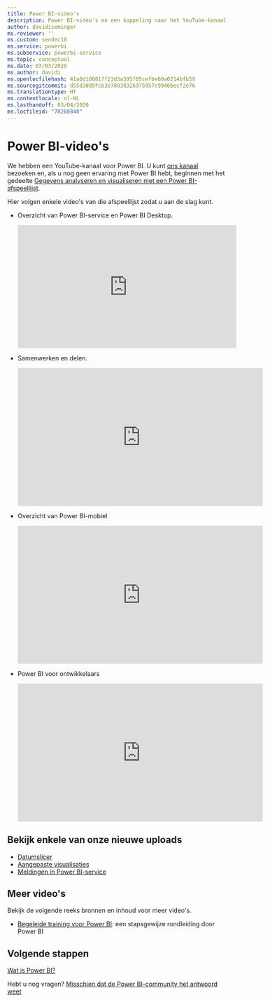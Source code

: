 ```yaml
---
title: Power BI-video's
description: Power BI-video's en een koppeling naar het YouTube-kanaal.
author: davidiseminger
ms.reviewer: ''
ms.custom: seodec18
ms.service: powerbi
ms.subservice: powerbi-service
ms.topic: conceptual
ms.date: 03/03/2020
ms.author: davidi
ms.openlocfilehash: 41a0d100817f23d3a395f05cefbe60a0214bfb59
ms.sourcegitcommit: d55d3089fcb3e78930326975957c9940becf2e76
ms.translationtype: HT
ms.contentlocale: nl-NL
ms.lasthandoff: 03/04/2020
ms.locfileid: "78260848"
---
```

# <a name="power-bi-videos"></a>Power BI-video's
We hebben een YouTube-kanaal voor Power BI. U kunt [ons kanaal](https://www.youtube.com/user/mspowerbi/videos) bezoeken en, als u nog geen ervaring met Power BI hebt, beginnen met het gedeelte [Gegevens analyseren en visualiseren met een Power BI-afspeellijst](https://www.youtube.com/playlist?list=PL1N57mwBHtN0JFoKSR0n-tBkUJHeMP2cP).

Hier volgen enkele video's van die afspeellijst zodat u aan de slag kunt.

* Overzicht van Power BI-service en Power BI Desktop.
  
  <iframe width="500" height="281" src="https://www.youtube.com/embed/l2wy4XgQIu0" frameborder="0" allowfullscreen></iframe>
* Samenwerken en delen.
  
  <iframe width="560" height="315" src="https://www.youtube.com/embed/5DABLeJzQYM" frameborder="0" allow="autoplay; encrypted-media" allowfullscreen></iframe>
* Overzicht van Power BI-mobiel
  
  <iframe width="560" height="315" src="https://www.youtube.com/embed/07uBWhaCo78" frameborder="0" allow="autoplay; encrypted-media" allowfullscreen></iframe>

* Power BI voor ontwikkelaars
  <iframe width="560" height="315" src="https://www.youtube.com/embed/47uXJW1GIUY" frameborder="0" allow="autoplay; encrypted-media" allowfullscreen></iframe>  

## <a name="watch-some-of-our-new-uploads"></a>Bekijk enkele van onze nieuwe uploads
* [Datumslicer](https://youtu.be/V7i82ZZm0vw)
* [Aangepaste visualisaties](https://youtu.be/d-rXAJ3_uAo)
* [Meldingen in Power BI-service](https://youtu.be/JbL2-HJ8clE)

## <a name="more-videos"></a>Meer video's
Bekijk de volgende reeks bronnen en inhoud voor meer video's.

* [Begeleide training voor Power BI](https://powerbi.microsoft.com/guided-learning/): een stapsgewijze rondleiding door Power BI

## <a name="next-steps"></a>Volgende stappen
[Wat is Power BI?](fundamentals/power-bi-overview.md)

Hebt u nog vragen? [Misschien dat de Power BI-community het antwoord weet](https://community.powerbi.com/)

